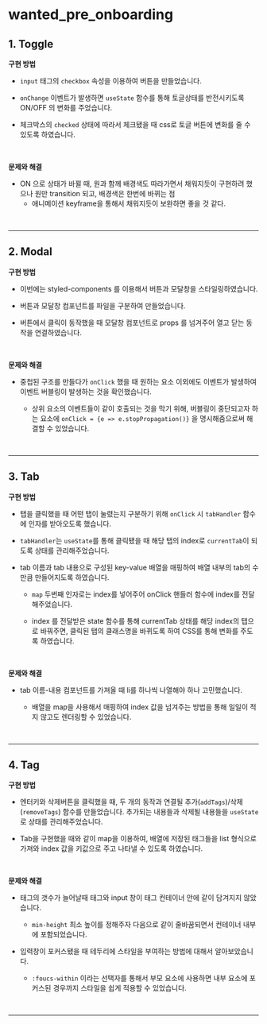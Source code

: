 # wanted_pre_onboarding

## 1. Toggle

**구현 방법**

- `input` 태그의 `checkbox` 속성을 이용하여 버튼을 만들었습니다.

- `onChange` 이벤트가 발생하면 `useState` 함수를 통해 토글상태를 반전시키도록 ON/OFF 의 변화를 주었습니다.

- 체크박스의 `checked` 상태에 따라서 체크됐을 때 css로 토글 버튼에 변화를 줄 수 있도록 하였습니다.

<br/>

**문제와 해결**

- ON 으로 상태가 바뀔 때, 원과 함께 배경색도 따라가면서 채워지듯이 구현하려 했으나 원만 transition 되고, 배경색은 한번에 바뀌는 점
  - 애니메이션 keyframe을 통해서 채워지듯이 보완하면 좋을 것 같다.

<br/>

---

## 2. Modal

**구현 방법**

- 이번에는 styled-components 를 이용해서 버튼과 모달창을 스타일링하였습니다.

- 버튼과 모달창 컴포넌트를 파일을 구분하여 만들었습니다.

- 버튼에서 클릭이 동작했을 때 모달창 컴포넌트로 props 를 넘겨주어 열고 닫는 동작을 연결하였습니다.

<br/>

**문제와 해결**

- 중첩된 구조를 만들다가 `onClick` 했을 때 원하는 요소 이외에도 이벤트가 발생하여 이벤트 버블링이 발생하는 것을 확인했습니다.

  - 상위 요소의 이벤트들이 같이 호출되는 것을 막기 위해, 버블링이 중단되고자 하는 요소에 `onClick = {e => e.stopPropagation()}` 을 명시해줌으로써 해결할 수 있었습니다.

<br/>

---

## 3. Tab

**구현 방법**

- 탭을 클릭했을 때 어떤 탭이 눌렸는지 구분하기 위해 `onClick` 시 `tabHandler` 함수에 인자를 받아오도록 했습니다.

- `tabHandler`는 `useState`를 통해 클릭됐을 때 해당 탭의 index로 `currentTab`이 되도록 상태를 관리해주었습니다.

- tab 이름과 tab 내용으로 구성된 key-value 배열을 매핑하여 배열 내부의 tab의 수만큼 만들어지도록 하였습니다.

  - `map` 두번째 인자로는 index를 넣어주어 onClick 핸들러 함수에 index를 전달해주었습니다.

  - index 를 전달받은 state 함수를 통해 currentTab 상태를 해당 index의 탭으로 바꿔주면, 클릭된 탭의 클래스명을 바뀌도록 하여 CSS를 통해 변화를 주도록 하였습니다.

<br/>

**문제와 해결**

- tab 이름-내용 컴포넌트를 가져올 때 li를 하나씩 나열해야 하나 고민했습니다.

  - 배열을 map을 사용해서 매핑하여 index 값을 넘겨주는 방법을 통해 일일이 적지 않고도 렌더링할 수 있었습니다.

<br/>

---

## 4. Tag

**구현 방법**

- 엔터키와 삭제버튼을 클릭했을 때, 두 개의 동작과 연결될 추가(`addTags`)/삭제(`removeTags`) 함수를 만들었습니다. 추가되는 내용들과 삭제될 내용들을 `useState`로 상태를 관리해주었습니다.

- Tab을 구현했을 때와 같이 map을 이용하여, 배열에 저장된 태그들을 list 형식으로 가져와 index 값을 키값으로 주고 나타낼 수 있도록 하였습니다.

<br/>

**문제와 해결**

- 태그의 갯수가 늘어날때 태그와 input 창이 태그 컨테이너 안에 같이 담겨지지 않았습니다.

  - `min-height` 최소 높이를 정해주자 다음으로 같이 줄바꿈되면서 컨테이너 내부에 포함되었습니다.

- 입력창이 포커스됐을 때 테두리에 스타일을 부여하는 방법에 대해서 알아보았습니다.

  - `:foucs-within` 이라는 선택자를 통해서 부모 요소에 사용하면 내부 요소에 포커스된 경우까지 스타일을 쉽게 적용할 수 있었습니다.

<br/>

---
